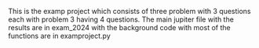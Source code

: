 This is the examp project which consists of three problem with 3 questions each with problem 3 having 4 questions. The main jupiter file with the results are in exam_2024 with the background code with most of the functions are in examproject.py
